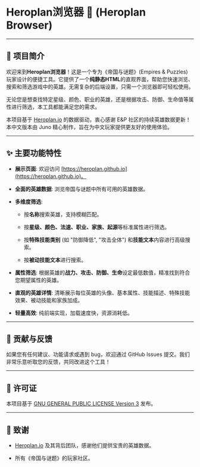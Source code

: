 # Heroplan浏览器 🐉 (Heroplan Browser)

---

## 🚀 项目简介

欢迎来到**Heroplan浏览器**！这是一个专为《帝国与谜题》(Empires & Puzzles) 玩家设计的便捷工具。它提供了一个**纯静态HTML**的直观界面，帮助您快速浏览、搜索和筛选游戏中的英雄。无需复杂的后端设置，只需一个浏览器即可轻松使用。

无论您是想查找特定星级、颜色、职业的英雄，还是根据攻击、防御、生命值等属性进行筛选，本工具都能满足您的需求。

本项目基于 [Heroplan.io](https://heroplan.io/) 的数据驱动，衷心感谢 E&P 社区的持续英雄数据更新！本中文版本由 Juno 精心制作，旨在为中文玩家提供更友好的使用体验。

---

## ✨ 主要功能特性

* **展示页面**: 欢迎访问 [https://heroplan.github.io](https://heroplan.github.io)。

* **全面的英雄数据**: 浏览帝国与谜题中所有可用的英雄数据。

* **多维度筛选**:

  * 按**名称**搜索英雄，支持模糊匹配。

  * 按**星级、颜色、法速、职业、家族、起源**等标准属性进行筛选。

  * 按**特殊技能类别** (如 "防御降低", "攻击全体") 和**技能文本**内容进行高级搜索。

  * 按**被动技能文本**进行搜索。

* **属性筛选**: 根据英雄的**战力、攻击、防御、生命**设定最低数值，精准找到符合您期望属性的英雄。

* **直观的英雄详情**: 清晰展示每位英雄的头像、基本属性、技能描述、特殊技能效果、被动技能和家族加成。

* **轻量高效**: 纯前端实现，加载速度快，资源消耗低。

---


## 🤝 贡献与反馈

如果您有任何建议、功能请求或遇到 bug，欢迎通过 GitHub Issues 提交。我们非常乐意听取您的反馈，共同改进这个工具！

---

## 📜 许可证

本项目基于 [GNU GENERAL PUBLIC LICENSE Version 3](LICENSE) 发布。

---

## 🙏 致谢

* [Heroplan.io](https://heroplan.io/) 及其背后团队，感谢他们提供宝贵的英雄数据。

* 所有《帝国与谜题》的玩家社区。
